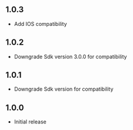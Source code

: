 ## 1.0.3

* Add IOS compatibility
## 1.0.2

* Downgrade Sdk version 3.0.0 for compatibility
## 1.0.1

* Downgrade Sdk version for compatibility
## 1.0.0

* Initial release
